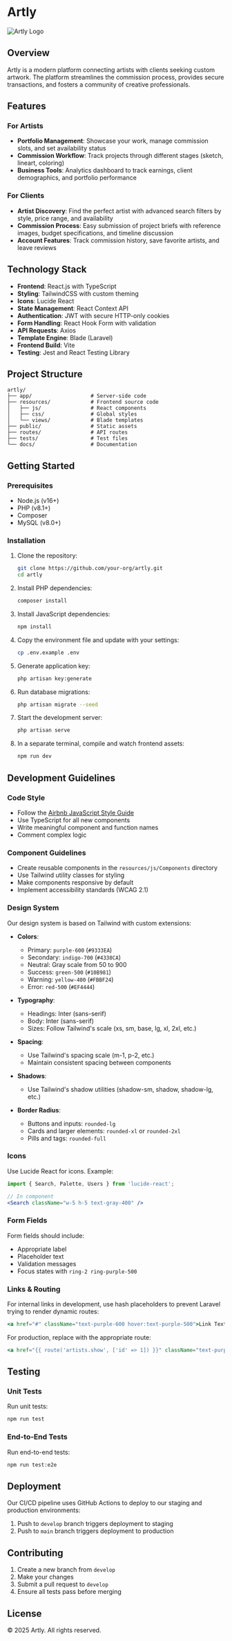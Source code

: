 # Artly

![Artly Logo](https://via.placeholder.com/150x50?text=Artly)

## Overview

Artly is a modern platform connecting artists with clients seeking custom artwork. The platform streamlines the commission process, provides secure transactions, and fosters a community of creative professionals.

## Features

### For Artists
- **Portfolio Management**: Showcase your work, manage commission slots, and set availability status
- **Commission Workflow**: Track projects through different stages (sketch, lineart, coloring)
- **Business Tools**: Analytics dashboard to track earnings, client demographics, and portfolio performance

### For Clients
- **Artist Discovery**: Find the perfect artist with advanced search filters by style, price range, and availability
- **Commission Process**: Easy submission of project briefs with reference images, budget specifications, and timeline discussion
- **Account Features**: Track commission history, save favorite artists, and leave reviews

## Technology Stack

- **Frontend**: React.js with TypeScript
- **Styling**: TailwindCSS with custom theming
- **Icons**: Lucide React
- **State Management**: React Context API
- **Authentication**: JWT with secure HTTP-only cookies
- **Form Handling**: React Hook Form with validation
- **API Requests**: Axios
- **Template Engine**: Blade (Laravel)
- **Frontend Build**: Vite
- **Testing**: Jest and React Testing Library

## Project Structure

```
artly/
├── app/                   # Server-side code
├── resources/             # Frontend source code
│   ├── js/                # React components
│   ├── css/               # Global styles
│   └── views/             # Blade templates
├── public/                # Static assets
├── routes/                # API routes
├── tests/                 # Test files
└── docs/                  # Documentation
```

## Getting Started

### Prerequisites

- Node.js (v16+)
- PHP (v8.1+)
- Composer
- MySQL (v8.0+)

### Installation

1. Clone the repository:
   ```bash
   git clone https://github.com/your-org/artly.git
   cd artly
   ```

2. Install PHP dependencies:
   ```bash
   composer install
   ```

3. Install JavaScript dependencies:
   ```bash
   npm install
   ```

4. Copy the environment file and update with your settings:
   ```bash
   cp .env.example .env
   ```

5. Generate application key:
   ```bash
   php artisan key:generate
   ```

6. Run database migrations:
   ```bash
   php artisan migrate --seed
   ```

7. Start the development server:
   ```bash
   php artisan serve
   ```

8. In a separate terminal, compile and watch frontend assets:
   ```bash
   npm run dev
   ```

## Development Guidelines

### Code Style

- Follow the [Airbnb JavaScript Style Guide](https://github.com/airbnb/javascript)
- Use TypeScript for all new components
- Write meaningful component and function names
- Comment complex logic

### Component Guidelines

- Create reusable components in the `resources/js/Components` directory
- Use Tailwind utility classes for styling
- Make components responsive by default
- Implement accessibility standards (WCAG 2.1)

### Design System

Our design system is based on Tailwind with custom extensions:

- **Colors**: 
  - Primary: `purple-600` (`#9333EA`)
  - Secondary: `indigo-700` (`#4338CA`)
  - Neutral: Gray scale from 50 to 900
  - Success: `green-500` (`#10B981`)
  - Warning: `yellow-400` (`#FBBF24`)
  - Error: `red-500` (`#EF4444`)

- **Typography**:
  - Headings: Inter (sans-serif)
  - Body: Inter (sans-serif)
  - Sizes: Follow Tailwind's scale (xs, sm, base, lg, xl, 2xl, etc.)

- **Spacing**:
  - Use Tailwind's spacing scale (m-1, p-2, etc.)
  - Maintain consistent spacing between components

- **Shadows**:
  - Use Tailwind's shadow utilities (shadow-sm, shadow, shadow-lg, etc.)

- **Border Radius**:
  - Buttons and inputs: `rounded-lg`
  - Cards and larger elements: `rounded-xl` or `rounded-2xl`
  - Pills and tags: `rounded-full`

### Icons

Use Lucide React for icons. Example:

```jsx
import { Search, Palette, Users } from 'lucide-react';

// In component
<Search className="w-5 h-5 text-gray-400" />
```

### Form Fields

Form fields should include:
- Appropriate label
- Placeholder text
- Validation messages
- Focus states with `ring-2 ring-purple-500`

### Links & Routing

For internal links in development, use hash placeholders to prevent Laravel trying to render dynamic routes:

```jsx
<a href="#" className="text-purple-600 hover:text-purple-500">Link Text</a>
```

For production, replace with the appropriate route:

```jsx
<a href="{{ route('artists.show', ['id' => 1]) }}" className="text-purple-600 hover:text-purple-500">Link Text</a>
```

## Testing

### Unit Tests

Run unit tests:

```bash
npm run test
```

### End-to-End Tests

Run end-to-end tests:

```bash
npm run test:e2e
```

## Deployment

Our CI/CD pipeline uses GitHub Actions to deploy to our staging and production environments:

1. Push to `develop` branch triggers deployment to staging
2. Push to `main` branch triggers deployment to production

## Contributing

1. Create a new branch from `develop`
2. Make your changes
3. Submit a pull request to `develop`
4. Ensure all tests pass before merging

## License

© 2025 Artly. All rights reserved.